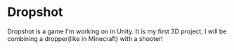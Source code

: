 # Dropshot
Dropshot is a game I'm working on in Unity. It is my first 3D project, I will be combining a dropper(like in Minecraft) with a shooter!
